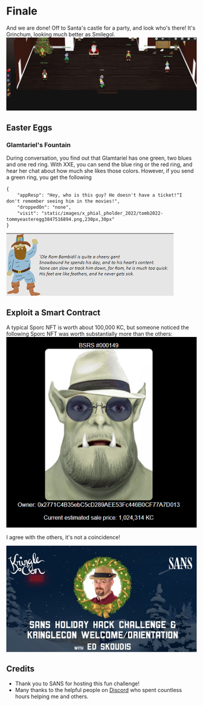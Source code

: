 # Finale
And we are done! Off to Santa's castle for a party, and look who's there! It's Grinchum, looking much better as Smilegol. 
![](images/finale.jpg)


## Easter Eggs
### Glamtariel's Fountain
During conversation, you find out that Glamtariel has one green, two blues and one red ring. With XXE, you can send the blue ring or the red ring, and hear her chat about how much she likes those colors. However, if you send a green ring, you get the following
```
{
    "appResp": "Hey, who is this guy? He doesn't have a ticket!^I don't remember seeing him in the movies!",
    "droppedOn": "none",
    "visit": "static/images/x_phial_pholder_2022/tomb2022-tommyeasteregg3847516894.png,230px,30px"
}
```
![](images/Pasted%20image%2020230104235517.png)

## Exploit a Smart Contract
A typical Sporc NFT is worth about 100,000 KC, but someone noticed the following Sporc NFT was worth substantially more than the others:
![](images/Pasted%20image%2020230105001922.png)

I agree with the others, it's not a coincidence! 

![](images/Pasted%20image%2020230105002652.png)

## Credits
- Thank you to SANS for hosting this fun challenge! 
- Many thanks to the helpful people on [Discord](https://discord.gg/Wbmx92rWW3) who spent countless hours helping me and others. 